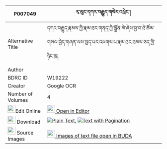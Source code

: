 |P007049|རྭ་ལུང་དཀར་བརྒྱུད་གསེར་འཕྲེང་། 
| --- | --- 
|Alternative Title |དཀར་བརྒྱུད་རྣམས་ཀྱི་རྣམ་ཐར་གནད་ཀྱི་སྒྲོན་མེ་ཞེས་བྱ་བ་ཐེ་ཚོམ་གསལ་བྱེད་གཞན་ལས་ཁྱད་པར་འཕགས་པ་རྣམ་ཐར་ཐམས་ཅད་ཀྱི་ཉིང་ཁུ།
|Author | 
|BDRC ID | W19222
|Creator | Google OCR
|Number of Volumes| 4
|<img width="25" src="https://img.icons8.com/color/25/000000/edit-property.png">Edit Online| [<img width="25" src="https://avatars.githubusercontent.com/u/45091458?s=200&v=4"> Open in Editor](http://editor.openpecha.org/P007049)
|<img width="25" src="https://img.icons8.com/fluent/48/000000/download-2.png"/>  Download | [![](https://img.icons8.com/color/20/000000/txt.png)Plain Text](https://github.com/Openpecha/P007049/releases/download/v1/ra_lung_ka_ra_gyu_sertreng_plain_P007049.zip), [![](https://img.icons8.com/color/20/000000/txt.png)Text with Pagination](https://github.com/Openpecha/P007049/releases/download/v1/ra_lung_ka_ra_gyu_sertreng_pages_P007049.zip)
|<img width="25" src="https://img.icons8.com/plasticine/100/000000/pictures-folder.png"/>  Source Images | [<img width="25" src="https://library.bdrc.io/icons/BUDA-small.svg"> Images of text file open in BUDA](https://library.bdrc.io/show/bdr:W19222)